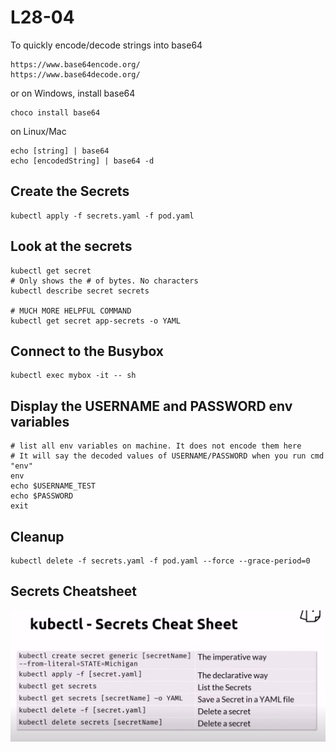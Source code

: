 # L28-04

To quickly encode/decode strings into base64

    https://www.base64encode.org/
    https://www.base64decode.org/

or on Windows, install base64

    choco install base64

on Linux/Mac

    echo [string] | base64
    echo [encodedString] | base64 -d

## Create the Secrets

    kubectl apply -f secrets.yaml -f pod.yaml

## Look at the secrets

    kubectl get secret
    # Only shows the # of bytes. No characters
    kubectl describe secret secrets

    # MUCH MORE HELPFUL COMMAND
    kubectl get secret app-secrets -o YAML

## Connect to the Busybox

    kubectl exec mybox -it -- sh

## Display the USERNAME and PASSWORD env variables

    # list all env variables on machine. It does not encode them here
    # It will say the decoded values of USERNAME/PASSWORD when you run cmd "env"
    env
    echo $USERNAME_TEST
    echo $PASSWORD
    exit

## Cleanup

    kubectl delete -f secrets.yaml -f pod.yaml --force --grace-period=0

## Secrets Cheatsheet

![alt text](image.png)
